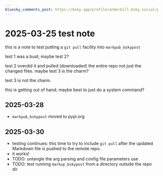 ```yaml
---
bluesky_comments_post: https://bsky.app/profile/anderbill.bsky.social/post/3llmpbgszcm22
---
```

# 2025-03-25 test note

this is a note to test putting a `git pull` facility into `markpub_bskypost`

test 1 was a bust; maybe test 2?

test 2 overdid it and pulled (downloaded) the entire repo not just the changed files.
maybe test 3 is the charm?

test 3 is not the charm.  

this is getting out of hand; maybe best to just do a system command?

## 2025-03-28  
- `markpub_bskypost` moved to pypi.org  

## 2025-03-30  
- testing continues: this time to try to include `git pull` after the updated Markdown file is pushed to the remote repo.
- it works!
- TODO: untangle the arg parsing and config file parameters use
- TODO: test running `markup_bskypost` from a directory outside the repo dir

